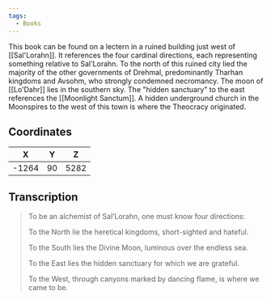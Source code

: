 ```yaml
---
tags:
  - Books
---
```


This book can be found on a lectern in a ruined building just west of [[Sal'Lorahn]]. It references the four cardinal directions, each representing something relative to Sal'Lorahn. To the north of this ruined city lied the majority of the other governments of Drehmal, predominantly Tharhan kingdoms and Avsohm, who strongly condemned necromancy. The moon of [[Lo'Dahr]] lies in the southern sky. The "hidden sanctuary" to the east references the [[Moonlight Sanctum]]. A hidden underground church in the Moonspires to the west of this town is where the Theocracy originated.

## Coordinates
| **X** | **Y** | **Z** |
| :---: | :---: | :---: |
| -1264 |  90   | 5282  |

## Transcription
> To be an alchemist of Sal’Lorahn, one must know four directions:
>
> To the North lie the heretical kingdoms, short-sighted and hateful.
>
> To the South lies the Divine Moon, luminous over the endless sea.
>
> To the East lies the hidden sanctuary for which we are grateful.
>
> To the West, through canyons marked by dancing flame, is where we came to be.

